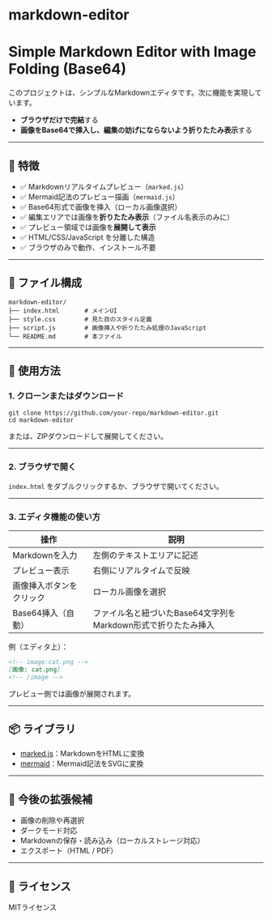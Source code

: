 # markdown-editor
# Simple Markdown Editor with Image Folding (Base64)

このプロジェクトは、シンプルなMarkdownエディタです。次に機能を実現しています。
- **ブラウザだけで完結**する
- **画像をBase64で挿入し、編集の妨げにならないよう折りたたみ表示**する

---

## 🔧 特徴

- ✅ Markdownリアルタイムプレビュー（`marked.js`）
- ✅ Mermaid記法のプレビュー描画（`mermaid.js`）
- ✅ Base64形式で画像を挿入（ローカル画像選択）
- ✅ 編集エリアでは画像を**折りたたみ表示**（ファイル名表示のみに）
- ✅ プレビュー領域では画像を**展開して表示**
- ✅ HTML/CSS/JavaScript を分離した構造
- ✅ ブラウザのみで動作、インストール不要

---

## 📁 ファイル構成

```plaintext
markdown-editor/
├── index.html       # メインUI
├── style.css        # 見た目のスタイル定義
├── script.js        # 画像挿入や折りたたみ処理のJavaScript
└── README.md        # 本ファイル
```

---

## 🚀 使用方法

### 1. クローンまたはダウンロード

```
git clone https://github.com/your-repo/markdown-editor.git
cd markdown-editor
```

または、ZIPダウンロードして展開してください。

---

### 2. ブラウザで開く

`index.html` をダブルクリックするか、ブラウザで開いてください。

---

### 3. エディタ機能の使い方

| 操作                         | 説明                                           |
|------------------------------|------------------------------------------------|
| Markdownを入力              | 左側のテキストエリアに記述                     |
| プレビュー表示              | 右側にリアルタイムで反映                      |
| 画像挿入ボタンをクリック    | ローカル画像を選択                            |
| Base64挿入（自動）           | ファイル名と紐づいたBase64文字列をMarkdown形式で折りたたみ挿入 |

例（エディタ上）：

```markdown
<!-- image:cat.png -->
[画像: cat.png]
<!-- /image -->
```

プレビュー側では画像が展開されます。

---

## 📦 ライブラリ

- [marked.js](https://github.com/markedjs/marked)：MarkdownをHTMLに変換
- [mermaid](https://mermaid.js.org/)：Mermaid記法をSVGに変換

---

## 🧩 今後の拡張候補

- 画像の削除や再選択
- ダークモード対応
- Markdownの保存・読み込み（ローカルストレージ対応）
- エクスポート（HTML / PDF）

---

## 📄 ライセンス

MITライセンス
